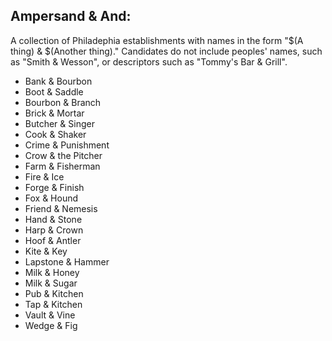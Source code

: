## Ampersand & And:

A collection of Philadephia establishments with names in the form "$(A thing) &
$(Another thing)." Candidates do not include peoples' names, such as "Smith &
Wesson", or descriptors such as "Tommy's Bar & Grill".

- Bank & Bourbon
- Boot & Saddle
- Bourbon & Branch
- Brick & Mortar
- Butcher & Singer
- Cook & Shaker
- Crime & Punishment
- Crow & the Pitcher
- Farm & Fisherman
- Fire & Ice
- Forge & Finish
- Fox & Hound
- Friend & Nemesis
- Hand & Stone
- Harp & Crown
- Hoof & Antler
- Kite & Key
- Lapstone & Hammer
- Milk & Honey
- Milk & Sugar
- Pub & Kitchen
- Tap & Kitchen
- Vault & Vine
- Wedge & Fig
